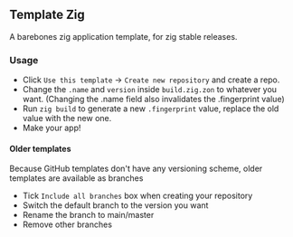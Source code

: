 ## Template Zig
A barebones zig application template, for zig stable releases.

### Usage
- Click `Use this template` -> `Create new repository` and create a repo.
- Change the `.name` and `version` inside `build.zig.zon` to whatever you want. (Changing the .name field also invalidates the .fingerprint value)
- Run `zig build` to generate a new `.fingerprint` value, replace the old value with the new one.
- Make your app!

#### Older templates
Because GitHub templates don't have any versioning scheme, older templates are available as branches
- Tick `Include all branches` box when creating your repository
- Switch the default branch to the version you want
- Rename the branch to main/master
- Remove other branches
